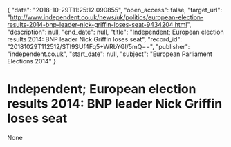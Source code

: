 {
  "date": "2018-10-29T11:25:12.090855", 
  "open_access": false, 
  "target_url": "http://www.independent.co.uk/news/uk/politics/european-election-results-2014-bnp-leader-nick-griffin-loses-seat-9434204.html", 
  "description": null, 
  "end_date": null, 
  "title": "Independent;  European election results 2014: BNP leader Nick Griffin loses seat", 
  "record_id": "20181029T112512/STl9SUf4Fq5+WRbYGl/5mQ==", 
  "publisher": "independent.co.uk", 
  "start_date": null, 
  "subject": "European Parliament Elections 2014"
}

# Independent;  European election results 2014: BNP leader Nick Griffin loses seat

None